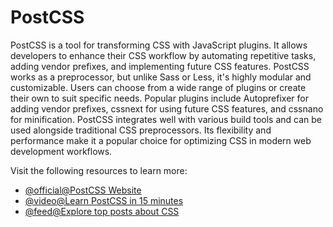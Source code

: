 # PostCSS

PostCSS is a tool for transforming CSS with JavaScript plugins. It allows developers to enhance their CSS workflow by automating repetitive tasks, adding vendor prefixes, and implementing future CSS features. PostCSS works as a preprocessor, but unlike Sass or Less, it's highly modular and customizable. Users can choose from a wide range of plugins or create their own to suit specific needs. Popular plugins include Autoprefixer for adding vendor prefixes, cssnext for using future CSS features, and cssnano for minification. PostCSS integrates well with various build tools and can be used alongside traditional CSS preprocessors. Its flexibility and performance make it a popular choice for optimizing CSS in modern web development workflows.

Visit the following resources to learn more:

- [@official@PostCSS Website](https://postcss.org/)
- [@video@Learn PostCSS in 15 minutes](https://www.youtube.com/watch?v=Kn2SKUOaoT4)
- [@feed@Explore top posts about CSS](https://app.daily.dev/tags/css?ref=roadmapsh)
